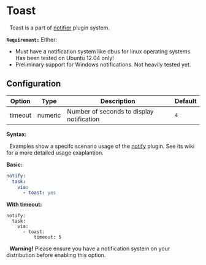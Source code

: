 # Toast
<div class="alert alert-success" role="info">
  
  <span class="glyphicon glyphicon glyphicon-cog"></span>
  &nbsp; Toast is a part of [notifier](/Plugins/Notifiers) plugin system.
</div>

**`Requirement:`**
Either:
- Must have a notification system like dbus for linux operating systems. Has been tested on Ubuntu 12.04 only!
- Preliminary support for Windows notifications. Not heavily tested yet.


## Configuration

| Option |Type|  Description | Default |
| --- | ---| --- |---|
|timeout|numeric|Number of seconds to display notification|`4`


**Syntax:**
<div class="alert alert-warning" role="info">
  
  <span class="glyphicon glyphicon glyphicon-cog"></span>
  &nbsp; Examples show a specifc scenario usage of the [notify](/Plugins/notify) plugin. See its wiki for a more detailed usage exaplantion.
</div>

**Basic:**
```yaml
notify:
  task:
    via:
      - toast: yes
```

**With timeout:**
```
notify:
  task:
    via:
      - toast:
          timeout: 5
```
<div class="alert alert-warning">
  
  <!--<span class="glyphicon glyphicon glyphicon-cog"></span>-->
  &nbsp; <strong>Warning!</strong> Please ensure you have a notification system on your distribution before enabling this option.
</div>


